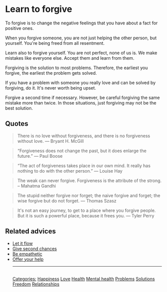 # Learn to forgive

To forgive is to change the negative feelings that you have about a fact for positive ones.

When you forgive someone, you are not just helping the other person, but yourself. You're being freed from all resentment.

Learn also to forgive yourself. You are not perfect, none of us is. We make mistakes like everyone else. Accept them and learn from them.

Forgiving is the solution to most problems. Therefore, the earliest you forgive, the earliest the problem gets solved.

If you have a problem with someone you really love and can be solved by forgiving, do it. It's never worth being upset.

Forgive a second time if necessary. However, be careful forgiving the same mistake more than twice. In those situations, just forgiving may not be the best solution.

## Quotes

> There is no love without forgiveness, and there is no forgiveness without love. — Bryant H. McGill

> “Forgiveness does not change the past, but it does enlarge the future.” — Paul Boose

> “The act of forgiveness takes place in our own mind. It really has nothing to do with the other person.” — Louise Hay

> The weak can never forgive. Forgiveness is the attribute of the strong. – Mahatma Gandhi

> The stupid neither forgive nor forget; the naive forgive and forget; the wise forgive but do not forget. — Thomas Szasz

> It's not an easy journey, to get to a place where you forgive people. But it is such a powerful place, because it frees you. — Tyler Perry

## Related advices

- [Let it flow](../Let%20it%20flow/index.md)
- [Give second chances](../Give%20second%20chances/index.md)
- [Be empathetic](../Be%20empathetic/index.md)
- [Offer your help](../Offer%20your%20help/index.md)<hr/><br/>[Categories:](../Categories/index.md) [Happiness](../Categories/Happiness.md) [Love](../Categories/Love.md) [Health](../Categories/Health.md) [Mental health](../Categories/Mental%20health.md) [Problems](../Categories/Problems.md) [Solutions](../Categories/Solutions.md) [Freedom](../Categories/Freedom.md) [Relationships](../Categories/Relationships.md)